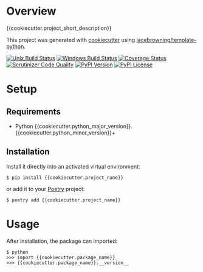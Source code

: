 # Overview

{{cookiecutter.project_short_description}}

This project was generated with [cookiecutter](https://github.com/audreyr/cookiecutter) using [jacebrowning/template-python](https://github.com/jacebrowning/template-python).

[![Unix Build Status](https://img.shields.io/travis/com/{{cookiecutter.github_username}}/{{cookiecutter.github_repo}}.svg?label=unix)](https://travis-ci.com/{{cookiecutter.github_username}}/{{cookiecutter.github_repo}})
[![Windows Build Status](https://img.shields.io/appveyor/ci/{{cookiecutter.github_username}}/{{cookiecutter.github_repo}}.svg?label=windows)](https://ci.appveyor.com/project/{{cookiecutter.github_username}}/{{cookiecutter.github_repo}})
[![Coverage Status](https://img.shields.io/codecov/c/gh/{{cookiecutter.github_username}}/{{cookiecutter.github_repo}})](https://codecov.io/gh/{{cookiecutter.github_username}}/{{cookiecutter.github_repo}})
[![Scrutinizer Code Quality](https://img.shields.io/scrutinizer/g/{{cookiecutter.github_username}}/{{cookiecutter.github_repo}}.svg)](https://scrutinizer-ci.com/g/{{cookiecutter.github_username}}/{{cookiecutter.github_repo}})
[![PyPI Version](https://img.shields.io/pypi/v/{{cookiecutter.project_name}}.svg)](https://pypi.org/project/{{cookiecutter.project_name}})
[![PyPI License](https://img.shields.io/pypi/l/{{cookiecutter.project_name}}.svg)](https://pypi.org/project/{{cookiecutter.project_name}})

# Setup

## Requirements

* Python {{cookiecutter.python_major_version}}.{{cookiecutter.python_minor_version}}+

## Installation

Install it directly into an activated virtual environment:

```text
$ pip install {{cookiecutter.project_name}}
```

or add it to your [Poetry](https://poetry.eustace.io/) project:

```text
$ poetry add {{cookiecutter.project_name}}
```

# Usage

After installation, the package can imported:

```text
$ python
>>> import {{cookiecutter.package_name}}
>>> {{cookiecutter.package_name}}.__version__
```
